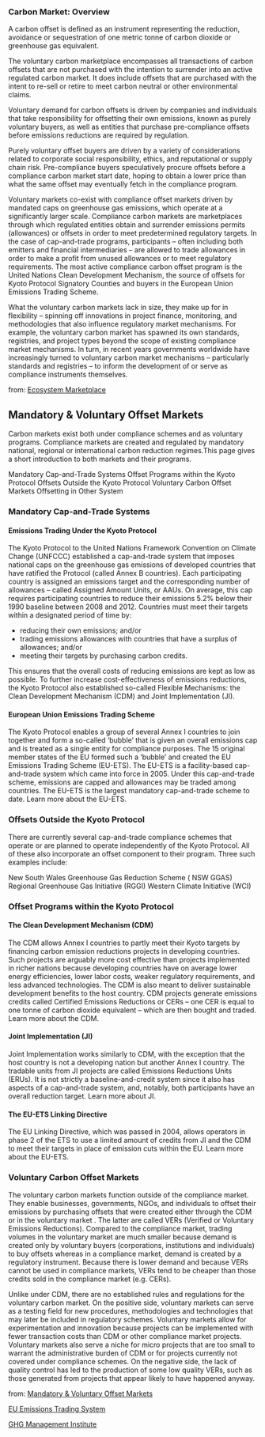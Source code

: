 ### Carbon Market: Overview

A carbon offset is defined as an instrument representing the reduction, avoidance or sequestration of one metric tonne of carbon dioxide or greenhouse gas equivalent.

The voluntary carbon marketplace encompasses all transactions of carbon offsets that are not purchased with the intention to surrender into an active regulated carbon market. It does include offsets that are purchased with the intent to re-sell or retire to meet carbon neutral or other environmental claims.

Voluntary demand for carbon offsets is driven by companies and individuals that take responsibility for offsetting their own emissions, known as purely voluntary buyers, as well as entities that purchase pre-compliance offsets before emissions reductions are required by regulation.

Purely voluntary offset buyers are driven by a variety of considerations related to corporate social responsibility, ethics, and reputational or supply chain risk. Pre-compliance buyers speculatively procure offsets before a compliance carbon market start date, hoping to obtain a lower price than what the same offset may eventually fetch in the compliance program.

Voluntary markets co-exist with compliance offset markets driven by mandated caps on greenhouse gas emissions, which operate at a significantly larger scale. Compliance carbon markets are marketplaces through which regulated entities obtain and surrender emissions permits (allowances) or offsets in order to meet predetermined regulatory targets. In the case of cap-and-trade programs, participants – often including both emitters and financial intermediaries – are allowed to trade allowances in order to make a profit from unused allowances or to meet regulatory requirements. The most active compliance carbon offset program is the United Nations Clean Development Mechanism, the source of offsets for Kyoto Protocol Signatory Counties and buyers in the European Union Emissions Trading Scheme.

What the voluntary carbon markets lack in size, they make up for in flexibility – spinning off innovations in project finance, monitoring, and methodologies that also influence regulatory market mechanisms. For example, the voluntary carbon market has spawned its own standards, registries, and project types beyond the scope of existing compliance market mechanisms. In turn, in recent years governments worldwide have increasingly turned to voluntary carbon market mechanisms – particularly standards and registries – to inform the development of or serve as compliance instruments themselves.

from: [Ecosystem Marketplace](http://www.ecosystemmarketplace.com/marketwatch/carbon/)


## Mandatory & Voluntary Offset Markets

Carbon markets exist both under compliance schemes and as voluntary programs. Compliance markets are created and regulated by mandatory national, regional or international carbon reduction regimes.This page gives a short introduction to both markets and their programs.

Mandatory Cap-and-Trade Systems
Offset Programs within the Kyoto Protocol
Offsets Outside the Kyoto Protocol
Voluntary Carbon Offset Markets
Offsetting in Other System

### Mandatory Cap-and-Trade Systems

#### Emissions Trading Under the Kyoto Protocol
The Kyoto Protocol to the United Nations Framework Convention on Climate Change (UNFCCC) established a cap-and-trade system that imposes national caps on the greenhouse gas emissions of developed countries that have ratified the Protocol (called Annex B countries). Each participating country is assigned an emissions target and the corresponding number of allowances – called Assigned Amount Units, or AAUs. On average, this cap requires participating countries to reduce their emissions 5.2% below their 1990 baseline between 2008 and 2012. Countries must meet their targets within a designated period of time by:

- reducing their own emissions; and/or
- trading emissions allowances with countries that have a surplus of allowances; and/or
- meeting their targets by purchasing carbon credits.

This ensures that the overall costs of reducing emissions are kept as low as possible. To further increase cost-effectiveness of emissions reductions, the Kyoto Protocol also established so-called Flexible Mechanisms: the Clean Development Mechanism (CDM) and Joint Implementation (JI).

#### European Union Emissions Trading Scheme
The Kyoto Protocol enables a group of several Annex I countries to join together and form a so-called ‘bubble’ that is given an overall emissions cap and is treated as a single entity for compliance purposes. The 15 original member states of the EU formed such a ‘bubble’ and created the EU Emissions Trading Scheme (EU-ETS). The EU-ETS is a facility-based cap-and-trade system which came into force in 2005. Under this cap-and-trade scheme, emissions are capped and allowances may be traded among countries. The EU-ETS is the largest mandatory cap-and-trade scheme to date. Learn more about the EU-ETS.

### Offsets Outside the Kyoto Protocol

There are currently several cap-and-trade compliance schemes that operate or are planned to operate independently of the Kyoto Protocol. All of these also incorporate an offset component to their program. Three such examples include:

New South Wales Greenhouse Gas Reduction Scheme ( NSW GGAS)
Regional Greenhouse Gas Initiative (RGGI)
Western Climate Initiative (WCI)

### Offset Programs within the Kyoto Protocol

#### The Clean Development Mechanism (CDM)
The CDM allows Annex I countries to partly meet their Kyoto targets by financing carbon emission reductions projects in developing countries. Such projects are arguably more cost effective than projects implemented in richer nations because developing countries have on average lower energy efficiencies, lower labor costs, weaker regulatory requirements, and less advanced technologies. The CDM is also meant to deliver sustainable development benefits to the host country. CDM projects generate emissions credits called Certified Emissions Reductions or CERs – one CER is equal to one tonne of carbon dioxide equivalent – which are then bought and traded. Learn more about the CDM.

#### Joint Implementation (JI)
Joint Implementation works similarly to CDM, with the exception that the host country is not a developing nation but another Annex I country. The tradable units from JI projects are called Emissions Reductions Units (ERUs). It is not strictly a baseline-and-credit system since it also has aspects of a cap-and-trade system, and, notably, both participants have an overall reduction target. Learn more about JI.

#### The EU-ETS Linking Directive
The EU Linking Directive, which was passed in 2004, allows operators in phase 2 of the ETS to use a limited amount of credits from JI and the CDM to meet their targets in place of emission cuts within the EU. Learn more about the EU-ETS.

### Voluntary Carbon Offset Markets

The voluntary carbon markets function outside of the compliance market. They enable businesses, governments, NGOs, and individuals to offset their emissions by purchasing offsets that were created either through the CDM or in the voluntary market . The latter are called VERs (Verified or Voluntary Emissions Reductions). Compared to the compliance market, trading volumes in the voluntary market are much smaller because demand is created only by voluntary buyers (corporations, institutions and individuals) to buy offsets whereas in a compliance market, demand is created by a regulatory instrument. Because there is lower demand and because VERs cannot be used in compliance markets, VERs tend to be cheaper than those credits sold in the compliance market (e.g. CERs).

Unlike under CDM, there are no established rules and regulations for the voluntary carbon market. On the positive side, voluntary markets can serve as a testing field for new procedures, methodologies and technologies that may later be included in regulatory schemes. Voluntary markets allow for experimentation and innovation because projects can be implemented with fewer transaction costs than CDM or other compliance market projects. Voluntary markets also serve a niche for micro projects that are too small to warrant the administrative burden of CDM or for projects currently not covered under compliance schemes. On the negative side, the lack of quality control has led to the production of some low quality VERs, such as those generated from projects that appear likely to have happened anyway.

from: [Mandatory & Voluntary Offset Markets](http://www.co2offsetresearch.org/policy/MandatoryVsVoluntary.html)

[EU Emissions Trading System](https://ec.europa.eu/clima/policies/ets/index_en.htm)

[GHG Management Institute](http://ghginstitute.org/)
